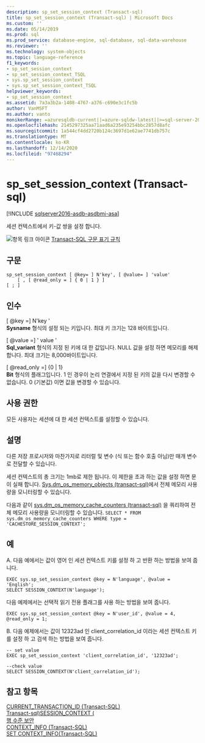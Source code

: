 ```yaml
---
description: sp_set_session_context (Transact-sql)
title: sp_set_session_context (Transact-sql) | Microsoft Docs
ms.custom: ''
ms.date: 05/14/2019
ms.prod: sql
ms.prod_service: database-engine, sql-database, sql-data-warehouse
ms.reviewer: ''
ms.technology: system-objects
ms.topic: language-reference
f1_keywords:
- sp_set_session_context
- sp_set_session_context_TSQL
- sys.sp_set_session_context
- sys.sp_set_session_context_TSQL
helpviewer_keywords:
- sp_set_session_context
ms.assetid: 7a3a3b2a-1408-4767-a376-c690e3c1fc5b
author: VanMSFT
ms.author: vanto
monikerRange: =azuresqldb-current||=azure-sqldw-latest||>=sql-server-2016||>=sql-server-linux-2017||=azuresqldb-mi-current
ms.openlocfilehash: 2145297325aa71aad6a235e93254bbc2857d8afc
ms.sourcegitcommit: 1a544cf4dd2720b124c3697d1e62ae7741db757c
ms.translationtype: MT
ms.contentlocale: ko-KR
ms.lasthandoff: 12/14/2020
ms.locfileid: "97468294"
---
```

# <a name="sp_set_session_context-transact-sql"></a>sp_set_session_context (Transact-sql)
[!INCLUDE [sqlserver2016-asdb-asdbmi-asa](../../includes/applies-to-version/sqlserver2016-asdb-asdbmi-asa.md)]

세션 컨텍스트에서 키-값 쌍을 설정 합니다.  
  

 ![항목 링크 아이콘](../../database-engine/configure-windows/media/topic-link.gif "항목 링크 아이콘") [Transact-SQL 구문 표기 규칙](../../t-sql/language-elements/transact-sql-syntax-conventions-transact-sql.md)  
  
## <a name="syntax"></a>구문  
  
```  
sp_set_session_context [ @key= ] N'key', [ @value= ] 'value'  
    [ , [ @read_only = ] { 0 | 1 } ]  
[ ; ]  
```  
  
## <a name="arguments"></a>인수  
 [ @key =] N'key '  
 **Sysname** 형식의 설정 되는 키입니다. 최대 키 크기는 128 바이트입니다.  
  
 [ @value =] ' value '  
 **Sql_variant** 형식의 지정 된 키에 대 한 값입니다. NULL 값을 설정 하면 메모리를 해제 합니다. 최대 크기는 8,000바이트입니다.  
  
 [ @read_only =] {0 | 1}  
 **Bit** 형식의 플래그입니다. 1 인 경우이 논리 연결에서 지정 된 키의 값을 다시 변경할 수 없습니다. 0 (기본값) 이면 값을 변경할 수 있습니다.  
  
## <a name="permissions"></a>사용 권한  
 모든 사용자는 세션에 대 한 세션 컨텍스트를 설정할 수 있습니다.  
  
## <a name="remarks"></a>설명  
 다른 저장 프로시저와 마찬가지로 리터럴 및 변수 (식 또는 함수 호출 아님)만 매개 변수로 전달할 수 있습니다.  
  
 세션 컨텍스트의 총 크기는 1mb로 제한 됩니다. 이 제한을 초과 하는 값을 설정 하면 문이 실패 합니다. [Sys.dm_os_memory_objects &#40;transact-sql&#41;](../../relational-databases/system-dynamic-management-views/sys-dm-os-memory-objects-transact-sql.md)에서 전체 메모리 사용량을 모니터링할 수 있습니다.  
  
 다음과 같이 [sys.dm_os_memory_cache_counters &#40;transact-sql&#41;](../../relational-databases/system-dynamic-management-views/sys-dm-os-memory-cache-counters-transact-sql.md) 을 쿼리하여 전체 메모리 사용량을 모니터링할 수 있습니다. `SELECT * FROM sys.dm_os_memory_cache_counters WHERE type = 'CACHESTORE_SESSION_CONTEXT';`  
  
## <a name="examples"></a>예  
A. 다음 예에서는 값이 영어 인 세션 컨텍스트 키를 설정 하 고 반환 하는 방법을 보여 줍니다.  
  
```  
EXEC sys.sp_set_session_context @key = N'language', @value = 'English';  
SELECT SESSION_CONTEXT(N'language');  
```  
  
 다음 예제에서는 선택적 읽기 전용 플래그를 사용 하는 방법을 보여 줍니다.  
  
```  
EXEC sys.sp_set_session_context @key = N'user_id', @value = 4, @read_only = 1;  
```  

B. 다음 예제에서는 값이 12323ad 인 client_correlation_id 이라는 세션 컨텍스트 키를 설정 하 고 검색 하는 방법을 보여 줍니다.
```
-- set value
EXEC sp_set_session_context 'client_correlation_id', '12323ad'; 

--check value
SELECT SESSION_CONTEXT(N'client_correlation_id');

```

## <a name="see-also"></a>참고 항목  
 [CURRENT_TRANSACTION_ID &#40;Transact-SQL&#41;](../../t-sql/functions/current-transaction-id-transact-sql.md)   
 [Transact-sql&#41;SESSION_CONTEXT &#40;](../../t-sql/functions/session-context-transact-sql.md)   
 [행 수준 보안](../../relational-databases/security/row-level-security.md)   
 [CONTEXT_INFO  &#40;Transact-SQL&#41;](../../t-sql/functions/context-info-transact-sql.md)   
 [SET CONTEXT_INFO&#40;Transact-SQL&#41;](../../t-sql/statements/set-context-info-transact-sql.md)  
  
  
